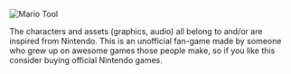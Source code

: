 ![Mario Tool](https://i.imgur.com/uQdEY8F.png)

The characters and assets (graphics, audio) all belong to and/or are inspired from Nintendo. This is an unofficial fan-game made by someone who grew up on awesome games those people make, so if you like this consider buying official Nintendo games.
